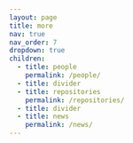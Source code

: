 ```yaml
---
layout: page
title: more
nav: true
nav_order: 7
dropdown: true
children:
  - title: people
    permalink: /people/
  - title: divider
  - title: repositories
    permalink: /repositories/
  - title: divider
  - title: news
    permalink: /news/
---
```

